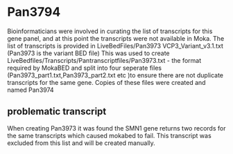 # Pan3794
Bioinformaticians were involved in curating the list of transcripts for this gene panel, and at this point the transcripts were not available in Moka.
The list of transcripts is provided in LiveBedFiles/Pan3973 VCP3_Variant_v3.1.txt (Pan3973 is the variant BED file)
This was used to create LiveBedfiles/Transcripts/Pantranscriptfiles/Pan3973.txt - the format required by MokaBED and split into four seperate files (Pan3973_part1.txt,Pan3973_part2.txt etc )to ensure there are not duplicate transcripts for the same gene.
Copies of these files were created and named Pan3974

## problematic transcript
When creating Pan3973 it was found the SMN1 gene returns two records for the same transcripts which caused mokabed to fail. This transcript was excluded from this list and will be created manually.